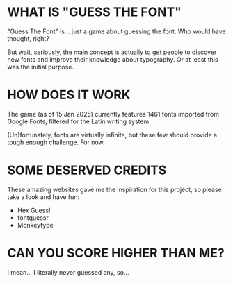 # WHAT IS "GUESS THE FONT"
"Guess The Font" is... just a game about guessing the font. Who would have thought, right?

But wait, seriously, the main concept is actually to get people to discover new fonts and improve their knowledge about typography. Or at least this was the initial purpose.

# HOW DOES IT WORK
The game (as of 15 Jan 2025) currently features 1461 fonts imported from Google Fonts, filtered for the Latin writing system.

(Un)fortunately, fonts are virtually infinite, but these few should provide a tough enough challenge. For now.

# SOME DESERVED CREDITS
These amazing websites gave me the inspiration for this project, so please take a look and have fun:

- Hex Guess!
- fontguessr
- Monkeytype

# CAN YOU SCORE HIGHER THAN ME?
I mean... I literally never guessed any, so...